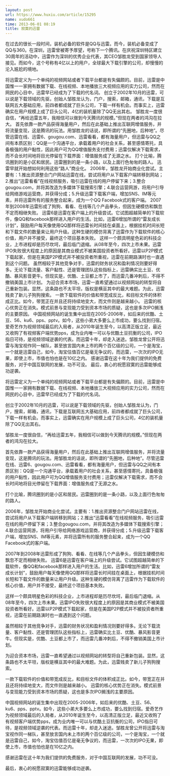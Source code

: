 ```yaml
---
layout: post
url: https://www.huxiu.com/article/15295
name: xudo661
time: 2013-06-01 08:19
title: 寂寞的迅雷
---
```

在过去的很长一段时间，装机必备的软件是QQ与迅雷。而今，装机必备变成了QQ与360。在深圳，迅雷曾被寄予厚望，号称下一个腾讯。在庆祝深圳特区建立30周年的活动中，迅雷作为深圳的优秀企业代表，其CEO邹胜龙受到国家领导人接见。而如今，这个号称有4亿以上的用户，全球最大下载引擎的公司，却慢慢的沦入尴尬的境地。

将迅雷定义为一个单纯的视频网站或者下载平台都是有失偏颇的。目前，迅雷是中国惟一一家拥有数据下载、在线视频、本地播放三大视频应用的实力公司，然而在网民的心目中，迅雷早已经成为了下载的代名词。 创立于2002年10月的迅雷，可以说是下载领域的先驱，创始人邹胜龙认为，门户，搜索，邮箱，通讯，下载是互联网五大基础应用，前四者都成就了巨头公司，下载一样有机会。而事实上，迅雷确实在用户规模上成了巨头公司，4亿的装机量除了QQ无出其右。 邹胜龙一度很自信，“再给迅雷五年，我相信可以做到今天腾讯的规模。”但现在两者的鸿沟在拉大。 首先依靠一款产品获得海量用户，然后在此基础上推出互联网增值服务，并将流量变现，这是腾讯的玩法。用邹胜龙的话说，即所谓的“先圈地，后种地”。尽管迅雷在线、迅雷6、gougou.com、迅雷看看，都有海量用户，但迅雷与QQ之间有本质区别：QQ是一个沟通平台，承载着用户的社会关系，甚至感情寄托，具备极强的用户黏性，因此用户可为QQ增值服务支付费用；迅雷仅解决下载需求，而不会长时间地将目光停留在下载界面：增值服务成了无源之水。 打个比喻，腾讯圈到的是小区和居民。迅雷圈到的是一条小路，以及上面行色匆匆的路人。 迅雷早就开始想如何利用这些“路人”商业化。 2006年，邹胜龙开始商业化尝试。主要有：1.推出资源整合门户网站迅雷在线，尝试将用户从下载客户端转移到网站；2.推出“迅雷看看”在线视频服务，吸引迅雷在线的用户停留下来；3.整合gougou.com，并将其改造为多媒体下载搜索引擎；4.联合运营网游，将用户引导给网络游戏运营商，并获得分成；5.升级迅雷下载客户端，增加SNS、IM等元素，并将迅雷所有的服务整合起来，成为一个QQ Facebook式的客户端。 2007年到2008年迅雷形成了狗狗、看看、在线等几个产品拳头，但因生硬模仿和飘忽不定而相继失败。 迅雷6是迅雷在客户端上的升级尝试。它试图超越简单的下载软件，像QQ和facebook那样进入用户的生活。比如，迅雷6增加所谓的“雷友成长计划”，鼓励用户每天像使用QQ那样将迅雷长时间挂在桌面上，根据挂机时间长短和下载文件的数量来让用户升级。这种生硬的模仿背离了迅雷作为下载软件的核心价值，用户并不接受，最终这个项目基本失败。 这样一个颇具明星色彩的科技企业，上市进程却是历尽坎坷，最后临门退缩。从08年至今，四次上市未果。迅雷IPO失败很大程度上的原因是其商业模式不被美国投资者所看好。迅雷以P2P模式下载起家，但是在美国P2P模式并不被投资者所重视，迅雷在前期路演时也一直遇到这个问题。 虽然相较于其他竞争对手，迅雷的财务状况和盈利情况则要好得多。无论下载流量、客户黏性、还是管理团队这些指标上，迅雷确实比土豆、优酷、暴风影音更牛。但现实是，优酷、土豆都上市了，而迅雷几番冲刺后，不得不撤销美国上市计划。 为迎合资本市场，迅雷一直希望通过以视频网站的转型将自己重新包装。显然，这条路也不太平坦，版权是横亘其中的最大难题。为此，迅雷贱卖了新儿子狗狗搜索。 一款下载软件的价值和带宽成反比，和目标文件的体积成正比。如今，带宽正在并且还将持续地变大，而文件则是越来越小。 迅雷的核心优势正在消失。模式前景与变现能力受到资本市场的质疑，这也是多次IPO搁浅的主要原因。 中国视频网站的诞生集中出现在2005-2006年，如后来的优酷、土豆、56、ku6、pps、pptv。如今，这些小弟大多要么上市成功，要么找到归宿。爱奇艺作为视频领域最后的入局者，从2010年诞生至今，以高清正版立足，最近又收购了有视频客户端优势pps，成为业内唯一可以与优酷土豆抗衡的公司，IPO指日可待，是视频领域逆袭的代表。而迅雷十年，却走入迷途。邹胜龙曾公开将迅雷与淘宝视作同一梯队，甚至放言国内未上市的两个百亿级的公司，一个是淘宝，一个就是迅雷自己，如今，淘宝估值百亿是毫无争议的，而迅雷，一次次的IPO无果，即使上市，市值也怕也是在10亿之内。 感谢迅雷在这十年为我们提供的免费服务，对于中国互联网的发展，功不可没。 最后，衷心的祝愿寂寞的迅雷能够成功逆袭。

将迅雷定义为一个单纯的视频网站或者下载平台都是有失偏颇的。目前，迅雷是中国惟一一家拥有数据下载、在线视频、本地播放三大视频应用的实力公司，然而在网民的心目中，迅雷早已经成为了下载的代名词。

创立于2002年10月的迅雷，可以说是下载领域的先驱，创始人邹胜龙认为，门户，搜索，邮箱，通讯，下载是互联网五大基础应用，前四者都成就了巨头公司，下载一样有机会。而事实上，迅雷确实在用户规模上成了巨头公司，4亿的装机量除了QQ无出其右。

邹胜龙一度很自信，“再给迅雷五年，我相信可以做到今天腾讯的规模。”但现在两者的鸿沟在拉大。

首先依靠一款产品获得海量用户，然后在此基础上推出互联网增值服务，并将流量变现，这是腾讯的玩法。用邹胜龙的话说，即所谓的“先圈地，后种地”。尽管迅雷在线、迅雷6、gougou.com、迅雷看看，都有海量用户，但迅雷与QQ之间有本质区别：QQ是一个沟通平台，承载着用户的社会关系，甚至感情寄托，具备极强的用户黏性，因此用户可为QQ增值服务支付费用；迅雷仅解决下载需求，而不会长时间地将目光停留在下载界面：增值服务成了无源之水。

打个比喻，腾讯圈到的是小区和居民。迅雷圈到的是一条小路，以及上面行色匆匆的路人。

2006年，邹胜龙开始商业化尝试。主要有：1.推出资源整合门户网站迅雷在线，尝试将用户从下载客户端转移到网站；2.推出“迅雷看看”在线视频服务，吸引迅雷在线的用户停留下来；3.整合gougou.com，并将其改造为多媒体下载搜索引擎；4.联合运营网游，将用户引导给网络游戏运营商，并获得分成；5.升级迅雷下载客户端，增加SNS、IM等元素，并将迅雷所有的服务整合起来，成为一个QQ Facebook式的客户端。

2007年到2008年迅雷形成了狗狗、看看、在线等几个产品拳头，但因生硬模仿和飘忽不定而相继失败。 迅雷6是迅雷在客户端上的升级尝试。它试图超越简单的下载软件，像QQ和facebook那样进入用户的生活。比如，迅雷6增加所谓的“雷友成长计划”，鼓励用户每天像使用QQ那样将迅雷长时间挂在桌面上，根据挂机时间长短和下载文件的数量来让用户升级。这种生硬的模仿背离了迅雷作为下载软件的核心价值，用户并不接受，最终这个项目基本失败。

这样一个颇具明星色彩的科技企业，上市进程却是历尽坎坷，最后临门退缩。从08年至今，四次上市未果。迅雷IPO失败很大程度上的原因是其商业模式不被美国投资者所看好。迅雷以P2P模式下载起家，但是在美国P2P模式并不被投资者所重视，迅雷在前期路演时也一直遇到这个问题。

虽然相较于其他竞争对手，迅雷的财务状况和盈利情况则要好得多。无论下载流量、客户黏性、还是管理团队这些指标上，迅雷确实比土豆、优酷、暴风影音更牛。但现实是，优酷、土豆都上市了，而迅雷几番冲刺后，不得不撤销美国上市计划。

为迎合资本市场，迅雷一直希望通过以视频网站的转型将自己重新包装。显然，这条路也不太平坦，版权是横亘其中的最大难题。为此，迅雷贱卖了新儿子狗狗搜索。

一款下载软件的价值和带宽成反比，和目标文件的体积成正比。如今，带宽正在并且还将持续地变大，而文件则是越来越小。 迅雷的核心优势正在消失。模式前景与变现能力受到资本市场的质疑，这也是多次IPO搁浅的主要原因。

中国视频网站的诞生集中出现在2005-2006年，如后来的优酷、土豆、56、ku6、pps、pptv。如今，这些小弟大多要么上市成功，要么找到归宿。爱奇艺作为视频领域最后的入局者，从2010年诞生至今，以高清正版立足，最近又收购了有视频客户端优势pps，成为业内唯一可以与优酷土豆抗衡的公司，IPO指日可待，是视频领域逆袭的代表。而迅雷十年，却走入迷途。邹胜龙曾公开将迅雷与淘宝视作同一梯队，甚至放言国内未上市的两个百亿级的公司，一个是淘宝，一个就是迅雷自己，如今，淘宝估值百亿是毫无争议的，而迅雷，一次次的IPO无果，即使上市，市值也怕也是在10亿之内。

感谢迅雷在这十年为我们提供的免费服务，对于中国互联网的发展，功不可没。

最后，衷心的祝愿寂寞的迅雷能够成功逆袭。

